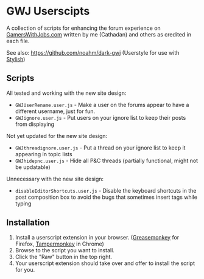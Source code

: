 # GWJ Userscipts

A collection of scripts for enhancing the forum experience on [GamersWithJobs.com](http://www.gamerswithjobs.com/) written by me (Cathadan) and others as credited in each file.

See also: https://github.com/noahm/dark-gwj (Userstyle for use with [Stylish](https://userstyles.org/))

## Scripts

All tested and working with the new site design:

* `GWJUserRename.user.js` - Make a user on the forums appear to have a different username, just for fun.
* `GWJignore.user.js` - Put users on your ignore list to keep their posts from displaying

Not yet updated for the new site design:

* `GWJthreadignore.user.js` - Put a thread on your ignore list to keep it appearing in topic lists
* `GWJhidepnc.user.js` - Hide all P&C threads (partially functional, might not be updatable)

Unnecessary with the new site design:

* `disableEditorShortcuts.user.js` - Disable the keyboard shortcuts in the post composition box to avoid the bugs that sometimes insert tags while typing

## Installation

1. Install a userscript extension in your browser. ([Greasemonkey](https://addons.mozilla.org/en-US/firefox/addon/greasemonkey/) for Firefox, [Tampermonkey](http://tampermonkey.net/) in Chrome)
2. Browse to the script you want to install.
3. Click the "Raw" button in the top right.
4. Your userscript extension should take over and offer to install the script for you.
